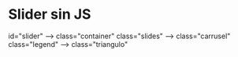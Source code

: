# Slider sin JS

id="slider" --> class="container"
class="slides" --> class="carrusel"
class="legend" --> class="triangulo"

